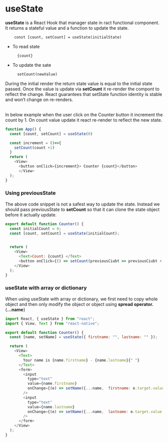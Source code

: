 # useState

**useState** is a React Hook that manager state in ract functional component.  It returns a stateful value and a function to update the state.

        const [count, setCount] = useState(initialState)

- To read state

        {count}

- To update the sate

        setCount(newValue)

During the initial render the return state value is equal to the initial state passed. Once the value is update via **setCount** it re-render the compont to reflect the change. React guarantees that setState function identity is stable and won’t change on re-renders.

<br>
In below example when the user click on the Counter button it increment the count by 1. On count value update it react re-render to reflect the new state.

```js
function App() {
  const [count, setCount] = useState(0)

  const increment = ()=>{
    setCount(count +1)
  }
  return (
    <View>
      <button onClick={increment}> Counter {count}</button>
      </View>
  );
}
```

### Using previousState

The above code snippet is not a safest way to update the state. Instead we should pass previousState to **setCount** so that it  can clone the state object before it actually update.

```js
export default function Counter() {
  const initialCount = 0;
  const [count, setCount] = useState(initialCount);

  
  return (
    <View>
      <Text>Count: {count} </Text>
      <button onClick={() => setCount(previousCiubt => previousCiubt + 1)}> increment</button>
    </View>
  );
}

```

### useState with array or dictionary

When using useState with array or dictionary, we first need to copy whole object and then only modify the object or object using **spread operator.** {**...name**}

```js
import React, { useState } from "react";
import { View, Text } from "react-native";

export default function Counter() {
  const [name, setName] = useState({ firstname: "", lastname: "" });

  return (
    <View>
      <Text>
        Your name is {name.firstname} - {name.lastname}{" "}
      </Text>
      <form>
        <input
          type="text"
          value={name.firstname}
          onChange={(e) => setName({...name,  firstname: e.target.value })}
        />
        <input
          type="text"
          value={name.lastname}
          onChange={(e) => setName({...name,  lastname: e.target.value })}
        />
      </form>
    </View>
  );
}
```

